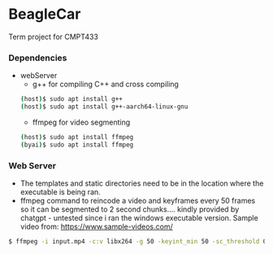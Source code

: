 # BeagleCar
Term project for CMPT433


### Dependencies
- webServer
    - g++ for compiling C++ and cross compiling
    ```bash
    (host)$ sudo apt install g++ 
    (host)$ sudo apt install g++-aarch64-linux-gnu
    ```
    - ffmpeg for video segmenting
    ```bash
    (host)$ sudo apt install ffmpeg
    (byai)$ sudo apt install ffmpeg
    ```

### Web Server
- The templates and static directories need to be in the location where the executable is being ran. 
- ffmpeg command to reincode a video and keyframes every 50 frames so it can be segmented to 2 second chunks.... kindly provided by chatgpt - untested since i ran the windows executable version. Sample video from: https://www.sample-videos.com/
```bash 
$ ffmpeg -i input.mp4 -c:v libx264 -g 50 -keyint_min 50 -sc_threshold 0 -f segment -segment_time 2 output%03d.mp4
```


